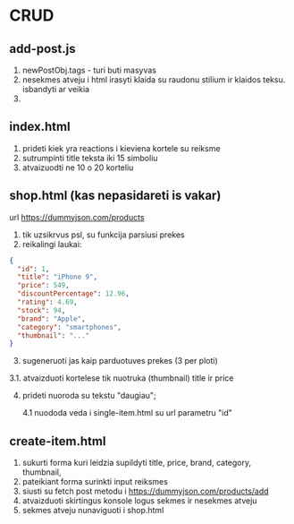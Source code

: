 # CRUD

## add-post.js

1. newPostObj.tags - turi buti masyvas
2. nesekmes atveju i html irasyti klaida su raudonu stilium ir klaidos teksu. isbandyti ar veikia
3.

## index.html

1. prideti kiek yra reactions i kieviena kortele su reiksme
2. sutrumpinti title teksta iki 15 simboliu
3. atvaizuodti ne 10 o 20 korteliu

## shop.html (kas nepasidareti is vakar)

url https://dummyjson.com/products

1. tik uzsikrvus psl, su funkcija parsiusi prekes
2. reikalingi laukai:

```json
{
  "id": 1,
  "title": "iPhone 9",
  "price": 549,
  "discountPercentage": 12.96,
  "rating": 4.69,
  "stock": 94,
  "brand": "Apple",
  "category": "smartphones",
  "thumbnail": "..."
}
```

3. sugeneruoti jas kaip parduotuves prekes (3 per ploti)

3.1. atvaizduoti kortelese tik nuotruka (thumbnail) title ir price

4. prideti nuoroda su tekstu "daugiau";

   4.1 nuododa veda i single-item.html su url parametru "id"

## create-item.html

1. sukurti forma kuri leidzia supildyti title, price, brand, category, thumbnail,
2. pateikiant forma surinkti input reiksmes
3. siusti su fetch post metodu i https://dummyjson.com/products/add
4. atvaizduoti skirtingus konsole logus sekmes ir nesekmes atveju
5. sekmes atveju nunaviguoti i shop.html
